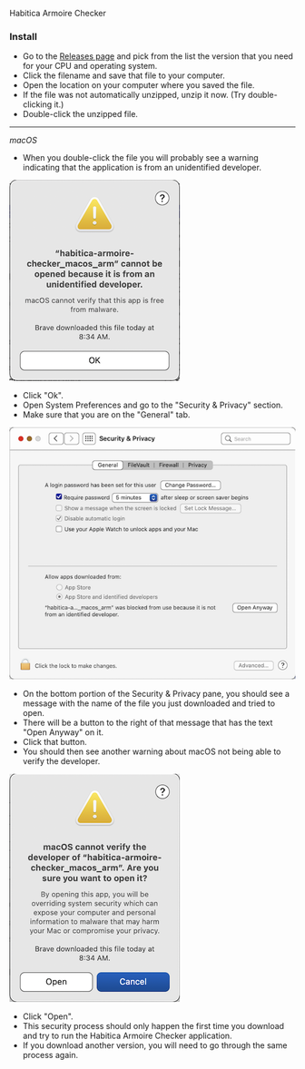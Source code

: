 Habitica Armoire Checker

### Install
- Go to the [Releases page](https://github.com/SunSparc/habitica-armoire-checker/releases) and pick from the list the version that you need for your CPU and operating system.
- Click the filename and save that file to your computer.
- Open the location on your computer where you saved the file.
- If the file was not automatically unzipped, unzip it now. (Try double-clicking it.)
- Double-click the unzipped file.

---

*macOS*
- When you double-click the file you will probably see a warning indicating that the application is from an unidentified developer.

[![alt=file](./assets/images/macos_arm_warning_unidentified_developer-small.png)](./assets/images/macos_arm_warning_unidentified_developer-large.png)

- Click "Ok".
- Open System Preferences and go to the "Security & Privacy" section.
- Make sure that you are on the "General" tab.

[![alt=file](./assets/images/macos_arm_security_preferences-small.png)](./assets/images/macos_arm_security_preferences-large.png)

- On the bottom portion of the Security & Privacy pane, you should see a message with the name of the file you just downloaded and tried to open.
- There will be a button to the right of that message that has the text "Open Anyway" on it.
- Click that button.
- You should then see another warning about macOS not being able to verify the developer.

[![alt=file](./assets/images/macos_arm_warning_extended-small.png)](./assets/images/macos_arm_warning_extended-large.png)

- Click "Open".
- This security process should only happen the first time you download and try to run the Habitica Armoire Checker application.
- If you download another version, you will need to go through the same process again.
